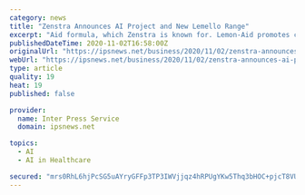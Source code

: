 ```yaml
---
category: news
title: "Zenstra Announces AI Project and New Lemello Range"
excerpt: "Aid formula, which Zenstra is known for. Lemon-Aid promotes calmness and supports sleep. This week, Zenstra also released a new product called Lemello. Lemello is the latest version of their Lemon-Aid range."
publishedDateTime: 2020-11-02T16:58:00Z
originalUrl: "https://ipsnews.net/business/2020/11/02/zenstra-announces-ai-project-and-new-lemello-range/"
webUrl: "https://ipsnews.net/business/2020/11/02/zenstra-announces-ai-project-and-new-lemello-range/"
type: article
quality: 19
heat: 19
published: false

provider:
  name: Inter Press Service
  domain: ipsnews.net

topics:
  - AI
  - AI in Healthcare

secured: "mrs0RhL6hjPcSG5uAYryGFFp3TP3IWVjjqz4hRPUgYKw5Thq3bHOC+pjcT8VUq4RtZFaLVjY6K+h60MFmQFQdekGNkBDdq7R3t1+Xm+on7wJKExYBG+L6XKsCctolDiv5NsedtGrSgN2sRWnqGumVnLsHzpjDRMXrN3TTxIahiEcJ/6C0DzYQLnHoluAFaLCcKkVFxGqFCCyL8VCMUQNuCJDCF1aYyTbG0OtX38WgpmY9EofzpvjAXbpQ3FiQ3E3rVM/KFjzNKn/6t2xwwV558PbV+Ju1Rdn2d2pv5Ej6mj11dSC4xgJAiApG0hrs8yBFaYq4hIs0viADD5j/cG2FKmplaGxeGZcFi/4kkNJow0=;uB0x3tHCV1qz+zPiL0bU2Q=="
---
```


